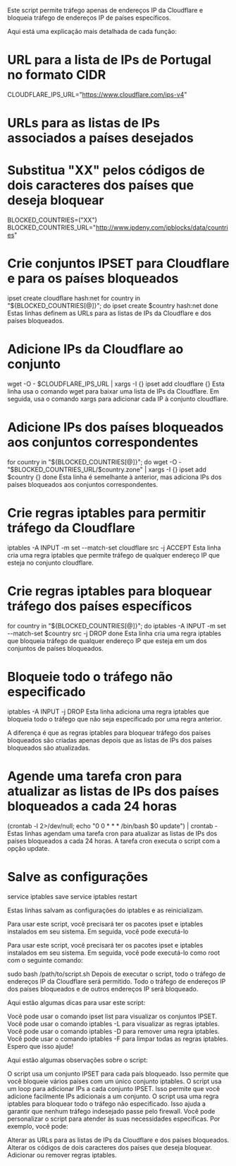 
Este script permite tráfego apenas de endereços IP da Cloudflare e bloqueia tráfego de endereços IP de países específicos.

Aqui está uma explicação mais detalhada de cada função:

# URL para a lista de IPs de Portugal no formato CIDR
CLOUDFLARE_IPS_URL="https://www.cloudflare.com/ips-v4"

# URLs para as listas de IPs associados a países desejados
# Substitua "XX" pelos códigos de dois caracteres dos países que deseja bloquear
BLOCKED_COUNTRIES=("XX")
BLOCKED_COUNTRIES_URL="http://www.ipdeny.com/ipblocks/data/countries"

# Crie conjuntos IPSET para Cloudflare e para os países bloqueados
ipset create cloudflare hash:net
for country in "${BLOCKED_COUNTRIES[@]}"; do
    ipset create $country hash:net
done
Estas linhas definem as URLs para as listas de IPs da Cloudflare e dos países bloqueados.

# Adicione IPs da Cloudflare ao conjunto
wget -O - $CLOUDFLARE_IPS_URL | xargs -I {} ipset add cloudflare {}
Esta linha usa o comando wget para baixar uma lista de IPs da Cloudflare. Em seguida, usa o comando xargs para adicionar cada IP à conjunto cloudflare.

# Adicione IPs dos países bloqueados aos conjuntos correspondentes
for country in "${BLOCKED_COUNTRIES[@]}"; do
    wget -O - "$BLOCKED_COUNTRIES_URL/$country.zone" | xargs -I {} ipset add $country {}
done
Esta linha é semelhante à anterior, mas adiciona IPs dos países bloqueados aos conjuntos correspondentes.

# Crie regras iptables para permitir tráfego da Cloudflare
iptables -A INPUT -m set --match-set cloudflare src -j ACCEPT
Esta linha cria uma regra iptables que permite tráfego de qualquer endereço IP que esteja no conjunto cloudflare.

# Crie regras iptables para bloquear tráfego dos países específicos
for country in "${BLOCKED_COUNTRIES[@]}"; do
    iptables -A INPUT -m set --match-set $country src -j DROP
done
Esta linha cria uma regra iptables que bloqueia tráfego de qualquer endereço IP que esteja em um dos conjuntos de países bloqueados.

# Bloqueie todo o tráfego não especificado
iptables -A INPUT -j DROP
Esta linha adiciona uma regra iptables que bloqueia todo o tráfego que não seja especificado por uma regra anterior.

A diferença é que as regras iptables para bloquear tráfego dos países bloqueados são criadas apenas depois que as listas de IPs dos países bloqueados são atualizadas.

# Agende uma tarefa cron para atualizar as listas de IPs dos países bloqueados a cada 24 horas
(crontab -l 2>/dev/null; echo "0 0 * * * /bin/bash $0 update") | crontab -
Estas linhas agendam uma tarefa cron para atualizar as listas de IPs dos países bloqueados a cada 24 horas. A tarefa cron executa o script com a opção update.


# Salve as configurações
service iptables save
service iptables restart

Estas linhas salvam as configurações do iptables e as reinicializam.

Para usar este script, você precisará ter os pacotes ipset e iptables instalados em seu sistema. Em seguida, você pode executá-lo 

Para usar este script, você precisará ter os pacotes ipset e iptables instalados em seu sistema. Em seguida, você pode executá-lo como root com o seguinte comando:

sudo bash /path/to/script.sh
Depois de executar o script, todo o tráfego de endereços IP da Cloudflare será permitido. Todo o tráfego de endereços IP dos países bloqueados e de outros endereços IP será bloqueado.

Aqui estão algumas dicas para usar este script:

Você pode usar o comando ipset list para visualizar os conjuntos IPSET.
Você pode usar o comando iptables -L para visualizar as regras iptables.
Você pode usar o comando iptables -D para remover uma regra iptables.
Você pode usar o comando iptables -F para limpar todas as regras iptables.
Espero que isso ajude!

Aqui estão algumas observações sobre o script:

O script usa um conjunto IPSET para cada país bloqueado. Isso permite que você bloqueie vários países com um único conjunto iptables.
O script usa um loop para adicionar IPs a cada conjunto IPSET. Isso permite que você adicione facilmente IPs adicionais a um conjunto.
O script usa uma regra iptables para bloquear todo o tráfego não especificado. Isso ajuda a garantir que nenhum tráfego indesejado passe pelo firewall.
Você pode personalizar o script para atender às suas necessidades específicas. Por exemplo, você pode:

Alterar as URLs para as listas de IPs da Cloudflare e dos países bloqueados.
Alterar os códigos de dois caracteres dos países que deseja bloquear.
Adicionar ou remover regras iptables.
